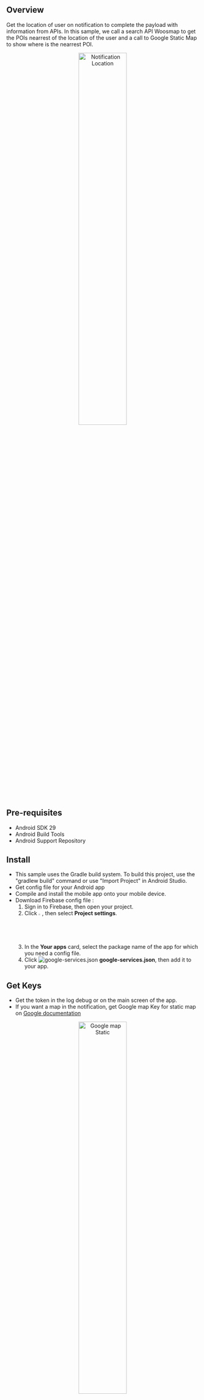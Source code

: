 ##  Overview

Get the location of user on notification to complete the payload with information from APIs. In this sample, we call a search API Woosmap to get the POIs nearrest of the location of the user and a call to Google Static Map to show where is the nearrest POI.
<p align="center">
	<img src="https://raw.githubusercontent.com/woosmap/woosmap-geofencing/master/assets/android/notif.png" alt="Notification Location" width="50%">
</p>


##  Pre-requisites

- Android SDK 29
- Android Build Tools
- Android Support Repository

## Install

* This sample uses the Gradle build system. To build this project, use the "gradlew build" command or use "Import Project" in Android Studio.
* Get config file for your Android app
* Compile and install the mobile app onto your mobile device.
* Download Firebase config file :
	1.  Sign in to Firebase, then open your project.
	2.  Click <img src="https://storage.googleapis.com/support-kms-prod/vMSwtm9y2uvHQAg2OfjmWpsBMtG4xwSIPWxh" alt="the Settings icon" width="2%">, then select  **Project settings**.
	3.  In the  **Your apps**  card, select the package name of the app for which you need a config file.
	4.  Click  ![google-services.json](https://lh3.googleusercontent.com/F_l_k73LFMmhZzlG3uUxR85785RlZFMYIszJFNl6Xq4k_xMLdgotg_O95JGyk8bSlQ=w24) **google-services.json**, then add it to your app.

## Get Keys

* Get the token in the log debug or on the main screen of the app.
* If you want a map in the notification, get Google map Key for static map on [Google documentation](https://developers.google.com/maps/documentation/maps-static/get-api-key)
<p align="center">
 	<img src="https://raw.githubusercontent.com/woosmap/woosmap-geofencing/master/assets/android/GmapStatic.png" alt="Google map Static" width="50%">
</p>

* If you want find the nearest of your store from the user location, get Woosmap Key API on [Woosmap developer documentation](https://developers.woosmap.com/get-started)
<p align="center">
	<img src="https://raw.githubusercontent.com/woosmap/woosmap-geofencing/master/assets/android/SearchAPIonly.png" alt="Search API" width="50%">
</p>
* If you don't use the APIs with keys, you can only get the location of the user.
<p align="center">
	<img src="https://raw.githubusercontent.com/woosmap/woosmap-geofencing/master/assets/android/userLocation.png" alt="User Location" width="50%">
</p>

## Send Notification

* Install the app PushNotification from the github : https://github.com/onmyway133/PushNotifications for testing push notificaitons 
* Enter your server key : https://github.com/onmyway133/PushNotifications#android-server-key
* Enter a message in json format like this "{"location":"1","timestamp":"1589288354"}". The object "location" enable to have a location, and the "timestamp" object valid the delay between the time server and the time mobile to know if the location is reliable.
* If you want send notification from app android, we can use this app from the github : https://github.com/megamendhie/Notify. Change the code to enter the server key and the token of the notification app.
